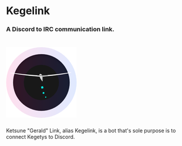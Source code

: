 # Kegelink
### A Discord to IRC communication link.
# <a href='https://github.com/ahoys/kegelink'><img src='assets/kegelink.png?raw=true' height='192' alt='Kegelink' /></a>

Ketsune "Gerald" Link, alias Kegelink, is a bot that's sole purpose is to connect Kegetys to Discord.
